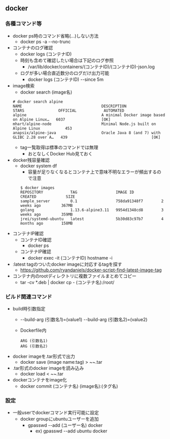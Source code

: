 ## docker

### 各種コマンド等

* docker ps時のコマンド省略(...)しない方法
  * docker ps -a --no-trunc
* コンテナのログ確認
  * docker logs (コンテナID)
  * 時刻も含めて確認したい場合は下記のログ参照
    * /var/lib/docker/containers/(コンテナID)/(コンテナID)-json.log
  * ログが多い場合直近数分のログだけ出力可能
    * docker logs (コンテナID) --since 5m
* image検索
  * docker search (image名)
  ```
  # docker search alpine
  NAME                                   DESCRIPTION                                     STARS               OFFICIAL            AUTOMATED
  alpine                                 A minimal Docker image based on Alpine Linux…   6037                [OK]
  mhart/alpine-node                      Minimal Node.js built on Alpine Linux           453
  anapsix/alpine-java                    Oracle Java 8 (and 7) with GLIBC 2.28 over A…   439                                     [OK]
  ```
  * tag一覧取得は標準のコマンドでは無理
    * おとなしくDocker Hub見ておく
* docker残容量確認
  * docker system df
    * 容量が足りなくなるとコンテナ上で意味不明なエラーが頻出するので注意
    ```
    $ docker images
    REPOSITORY            TAG                 IMAGE ID            CREATED             SIZE
    sample_server         0.1                 758da91348f7        2 weeks ago         367MB
    golang                1.13.6-alpine3.11   9954d1348cd8        3 weeks ago         359MB
    jrei/systemd-ubuntu   latest              5b30d83c97b7        4 months ago        158MB
    ```
* コンテナIP確認
  * コンテナID確認
    * docker ps
  * コンテナIP確認
    * docker exec -it (コンテナID) hostname -i
* :latest tagのついたdocker imageに対応するtagを探す
  * https://github.com/ryandaniels/docker-script-find-latest-image-tag
* コンテナ内のrootディレクトリに複数ファイルまとめてコピー
  * tar -cv *.deb | docker cp - (コンテナ名):/root/

### ビルド関連コマンド

* build時引数指定
  * --build-arg (引数名1)=(value1) --build-arg (引数名2)=(value2)
  * Dockerfile内

    ```
    ARG (引数名1)
    ARG (引数名2)
    ```
* docker imageを.tar形式で出力
  * docker save (image name:tag) > ~~.tar
* .tar形式のdocker imageを読み込み
  * docker load < ~~.tar
* dockerコンテナをimage化
  * docker commit (コンテナ名) (image名):(タグ名)

### 設定

* 一般userでdockerコマンド実行可能に設定
  * docker groupにubuntuユーザーを追加
    * gpasswd --add (ユーザー名) docker
      * ex) gpasswd --add ubuntu docker
